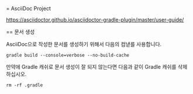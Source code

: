 = AsciiDoc Project

https://asciidoctor.github.io/asciidoctor-gradle-plugin/master/user-guide/

== 문서 생성

AsciiDoc으로 작성한 문서를 생성하기 위해서 다음의 컴낻를 사용합니다.

```
gradle build --console=verbose --no-build-cache
```

만약에 Gradle 캐쉬로 문서 생성이 잘 되지 않는다면 다음과 같이 Gradle 캐쉬를 삭제하십시오.

```
rm -rf .gradle
```
